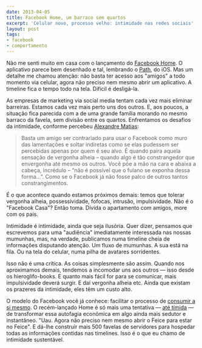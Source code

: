 ```yaml
---
date: 2013-04-05
title: Facebook Home, um barraco sem quartos
excerpt: 'Celular novo, processo velho: intimidade nas redes sociais'
layout: post
tags: 
- facebook
- comportamento
---
```


Não me senti muito em casa com o lançamento do [Facebook Home](http://www.engadget.com/2013/04/04/facebook-home-hands-on/). O aplicativo parece bem desenhado e tal, lembrando o [Path](https://path.com), do iOS. Mas um detalhe me chamou atenção: não basta ter acesso aos "amigos" a todo momento via celular, agora não preciso nem mesmo abrir um aplicativo. A timeline fica o tempo todo na tela. Difícil é desligá-la.

As empresas de marketing via social media tentam cada vez mais eliminar barreiras. Estamos cada vez mais perto uns dos outros. E, aos poucos, a situação fica parecida com a de uma grande família morando no mesmo barraco da favela, sem divisão entre os quartos. Enfrentamos os desafios da intimidade, conforme percebeu [Alexandre Matias](http://www.oesquema.com.br/trabalhosujo/2013/04/01/impressao-digital-150-papo-reto-sobre-o-facebook.htm):

> Basta um amigo ser contrariado para usar o Facebook como muro das lamentações e soltar indiretas como se elas pudessem ser percebidas apenas por quem é seu alvo. É quando paira aquela sensação de vergonha alheia – quando algo é tão constrangedor que envergonha até mesmo os outros. Você põe a mão na cara e abaixa a cabeça, incrédulo – “não é possível que o fulano se exponha dessa forma…”. Como se o Facebook já não fosse palco de outros tantos constrangimentos.

É o que acontece quando estamos próximos demais: temos que tolerar vergonha alheia, possessividade, fofocas, intrusão, impulsividade. Não é o "Facebook Casa"? Então toma. Divida o apartamento com amigos, more com os pais.

Intimidade é intimidade, ainda que seja ilusória. Quer dizer, pensamos que escrevemos para uma "audiência" imediatamente interessada nas nossas mumunhas, mas, na verdade, publicamos numa timeline cheia de informações disputando atenção. Um fluxo de mumunhas. A sua está na fila. Ou na tela do celular, numa pilha de avatares sorridentes.

Isso não é uma crítica. As coisas simplesmente são assim. Quando nos aproximamos demais, tendemos a incomodar uns aos outros — isso desde os hieroglifo-books. E quanto mais fácil for para se comunicar, mais impulsividade deverá surgir. E daí vergonha alheia etc. Ainda que existam os prazeres da intimidade, eles têm um custo alto.

O modelo do Facebook você já conhece: facilitar o processo de [consumir a si mesmo](http://caosordenado.com/consumindo-a-si-mesmo/). O recém-lançado Home é só mais uma tentativa — [até tímida](http://mashable.com/2013/04/04/facebook-home-track-location/) — de transformar essa autofagia econômica em algo ainda mais sedutor e instantâneo. "Uau. Agora não preciso nem mesmo abrir o Feice para estar no Feice". E dá-lhe construir mais 500 favelas de servidores para hospedar todas as informações contidas nas timelines. Isso é o que eu chamo de intimidade sustentável.